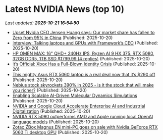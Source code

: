 # Latest NVIDIA News (top 10)
_Last updated: **2025-10-21 16:54:50**_

- [Upset Nvidia CEO Jensen Huang says: Our market share has fallen to Zero from 95% in China](https://freerepublic.com/focus/f-chat/4347517/posts) (Published: 2025-10-20)
- [Interview: Talking laptops and GPUs with Framework’s CEO](https://www.pcworld.com/article/2947397/interview-talking-laptops-and-gpus-with-frameworks-ceo.html) (Published: 2025-10-20)
- [HP OMEN MAX: 16" QHD+ 240Hz IPS, Ryzen AI 9 HX 375, RTX 5080, 32GB DDR5, 1TB SSD $1799.99 (4 replies)](https://slickdeals.net/f/18716161-hp-omen-max-16-qhd-240hz-ips-ryzen-ai-9-hx-375-rtx-5080-32gb-ddr5-1tb-ssd-1799-99) (Published: 2025-10-20)
- [It’s Official: Xbox Has a Full-Blown Identity Crisis](https://gizmodo.com/its-official-xbox-has-a-full-blown-identity-crisis-2000674326) (Published: 2025-10-20)
- [This mighty Asus RTX 5060 laptop is a real deal now that it’s $290 off](https://www.pcworld.com/article/2947217/this-mighty-asus-rtx-5060-laptop-is-a-real-deal-now-that-its-290-off.html) (Published: 2025-10-20)
- [Nebius stock skyrockets 390% in 2025 - is it the stock that will make you richer?](https://economictimes.indiatimes.com/news/international/us/nebius-stock-skyrockets-390-in-2025-is-it-the-stock-that-will-make-you-richer/articleshow/124707051.cms) (Published: 2025-10-20)
- [Enabling Scalable AI-Driven Molecular Dynamics Simulations](https://developer.nvidia.com/blog/enabling-scalable-ai-driven-molecular-dynamics-simulations/) (Published: 2025-10-20)
- [NVIDIA and Google Cloud Accelerate Enterprise AI and Industrial Digitalization](https://blogs.nvidia.com/?p=86001) (Published: 2025-10-20)
- [NVIDIA RTX 5090 outperforms AMD and Apple running local OpenAI language models](https://www.pcworld.com/article/2916928/nvidia-rtx-5090-outperforms-amd-and-apple-running-local-openai-language-models.html) (Published: 2025-10-20)
- [Zotac ZBox Magnus EN mini-PC goes on sale with Nvidia GeForce RTX 5060 Ti desktop GPU](https://www.notebookcheck.net/Zotac-ZBox-Magnus-EN-mini-PC-goes-on-sale-with-Nvidia-GeForce-RTX-5060-Ti-desktop-GPU.1142699.0.html) (Published: 2025-10-20)
